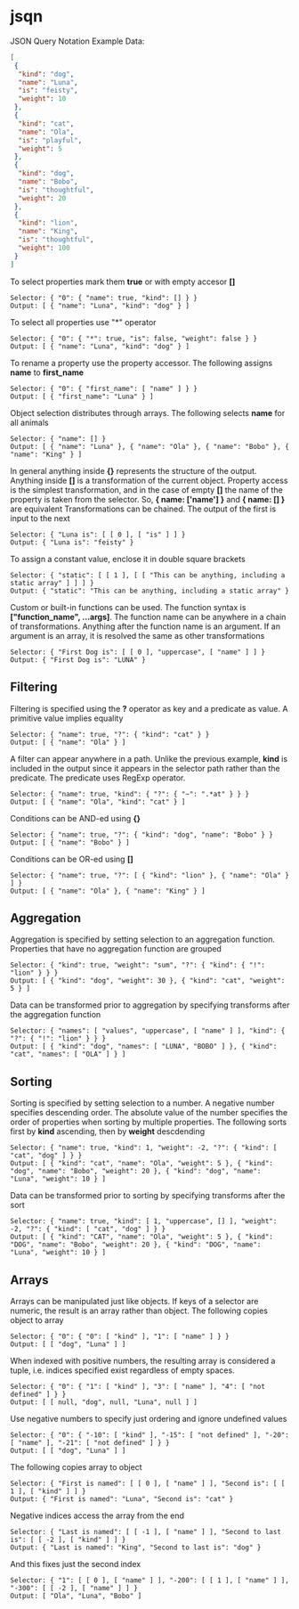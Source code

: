 # jsqn

JSON Query Notation
Example Data:

```json
[
 {
  "kind": "dog",
  "name": "Luna",
  "is": "feisty",
  "weight": 10
 },
 {
  "kind": "cat",
  "name": "Ola",
  "is": "playful",
  "weight": 5
 },
 {
  "kind": "dog",
  "name": "Bobo",
  "is": "thoughtful",
  "weight": 20
 },
 {
  "kind": "lion",
  "name": "King",
  "is": "thoughtful",
  "weight": 100
 }
]
```

To select properties mark them **true** or with empty accesor **[]**

```
Selector: { "0": { "name": true, "kind": [] } }
Output: [ { "name": "Luna", "kind": "dog" } ]
```

To select all properties use "\*" operator

```
Selector: { "0": { "*": true, "is": false, "weight": false } }
Output: [ { "name": "Luna", "kind": "dog" } ]
```

To rename a property use the property accessor. The following assigns **name** to **first_name**

```
Selector: { "0": { "first_name": [ "name" ] } }
Output: [ { "first_name": "Luna" } ]
```

Object selection distributes through arrays. The following selects **name** for all animals

```
Selector: { "name": [] }
Output: [ { "name": "Luna" }, { "name": "Ola" }, { "name": "Bobo" }, { "name": "King" } ]
```

In general anything inside **{}** represents the structure of the output. Anything inside **[]** is a transformation of the current object. Property access is the simplest transformation, and in the case of empty **[]** the name of the property is taken from the selector. So, **{ name: ['name'] }** and **{ name: [] }** are equivalent
Transformations can be chained. The output of the first is input to the next

```
Selector: { "Luna is": [ [ 0 ], [ "is" ] ] }
Output: { "Luna is": "feisty" }
```

To assign a constant value, enclose it in double square brackets

```
Selector: { "static": [ [ 1 ], [ [ "This can be anything, including a static array" ] ] ] }
Output: { "static": "This can be anything, including a static array" }
```

Custom or built-in functions can be used. The function syntax is **["function_name", ...args]**. The function name can be anywhere in a chain of transformations. Anything after the function name is an argument. If an argument is an array, it is resolved the same as other transformations

```
Selector: { "First Dog is": [ [ 0 ], "uppercase", [ "name" ] ] }
Output: { "First Dog is": "LUNA" }
```

## Filtering

Filtering is specified using the **?** operator as key and a predicate as value. A primitive value implies equality

```
Selector: { "name": true, "?": { "kind": "cat" } }
Output: [ { "name": "Ola" } ]
```

A filter can appear anywhere in a path. Unlike the previous example, **kind** is included in the output since it appears in the selector path rather than the predicate. The predicate uses RegExp operator.

```
Selector: { "name": true, "kind": { "?": { "~": ".*at" } } }
Output: [ { "name": "Ola", "kind": "cat" } ]
```

Conditions can be AND-ed using **{}**

```
Selector: { "name": true, "?": { "kind": "dog", "name": "Bobo" } }
Output: [ { "name": "Bobo" } ]
```

Conditions can be OR-ed using **[]**

```
Selector: { "name": true, "?": [ { "kind": "lion" }, { "name": "Ola" } ] }
Output: [ { "name": "Ola" }, { "name": "King" } ]
```

## Aggregation

Aggregation is specified by setting selection to an aggregation function. Properties that have no aggregation function are grouped

```
Selector: { "kind": true, "weight": "sum", "?": { "kind": { "!": "lion" } } }
Output: [ { "kind": "dog", "weight": 30 }, { "kind": "cat", "weight": 5 } ]
```

Data can be transformed prior to aggregation by specifying transforms after the aggregation function

```
Selector: { "names": [ "values", "uppercase", [ "name" ] ], "kind": { "?": { "!": "lion" } } }
Output: [ { "kind": "dog", "names": [ "LUNA", "BOBO" ] }, { "kind": "cat", "names": [ "OLA" ] } ]
```

## Sorting

Sorting is specified by setting selection to a number. A negative number specifies descending order. The absolute value of the number specifies the order of properties when sorting by multiple properties. The following sorts first by **kind** ascending, then by **weight** descdending

```
Selector: { "name": true, "kind": 1, "weight": -2, "?": { "kind": [ "cat", "dog" ] } }
Output: [ { "kind": "cat", "name": "Ola", "weight": 5 }, { "kind": "dog", "name": "Bobo", "weight": 20 }, { "kind": "dog", "name": "Luna", "weight": 10 } ]
```

Data can be transformed prior to sorting by specifying transforms after the sort

```
Selector: { "name": true, "kind": [ 1, "uppercase", [] ], "weight": -2, "?": { "kind": [ "cat", "dog" ] } }
Output: [ { "kind": "CAT", "name": "Ola", "weight": 5 }, { "kind": "DOG", "name": "Bobo", "weight": 20 }, { "kind": "DOG", "name": "Luna", "weight": 10 } ]
```

## Arrays

Arrays can be manipulated just like objects. If keys of a selector are numeric, the result is an array rather than object. The following copies object to array

```
Selector: { "0": { "0": [ "kind" ], "1": [ "name" ] } }
Output: [ [ "dog", "Luna" ] ]
```

When indexed with positive numbers, the resulting array is considered a tuple, i.e. indices specified exist regardless of empty spaces.

```
Selector: { "0": { "1": [ "kind" ], "3": [ "name" ], "4": [ "not defined" ] } }
Output: [ [ null, "dog", null, "Luna", null ] ]
```

Use negative numbers to specify just ordering and ignore undefined values

```
Selector: { "0": { "-10": [ "kind" ], "-15": [ "not defined" ], "-20": [ "name" ], "-21": [ "not defined" ] } }
Output: [ [ "dog", "Luna" ] ]
```

The following copies array to object

```
Selector: { "First is named": [ [ 0 ], [ "name" ] ], "Second is": [ [ 1 ], [ "kind" ] ] }
Output: { "First is named": "Luna", "Second is": "cat" }
```

Negative indices access the array from the end

```
Selector: { "Last is named": [ [ -1 ], [ "name" ] ], "Second to last is": [ [ -2 ], [ "kind" ] ] }
Output: { "Last is named": "King", "Second to last is": "dog" }
```

And this fixes just the second index

```
Selector: { "1": [ [ 0 ], [ "name" ] ], "-200": [ [ 1 ], [ "name" ] ], "-300": [ [ -2 ], [ "name" ] ] }
Output: [ "Ola", "Luna", "Bobo" ]
```
